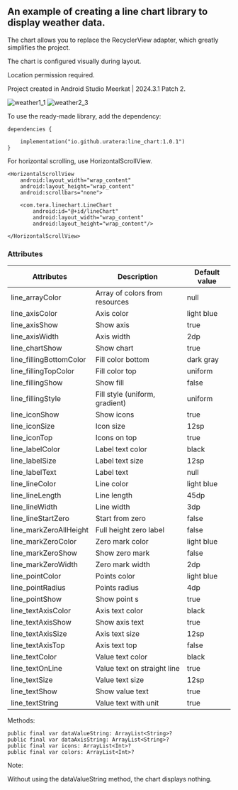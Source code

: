 ## An example of creating a line chart library to display weather data.

The chart allows you to replace the RecyclerView adapter, which greatly simplifies the project.

The chart is configured visually during layout.

Location permission required.

Project created in Android Studio Meerkat | 2024.3.1 Patch 2.

![weather1_1](https://github.com/user-attachments/assets/1a1c4ade-f771-441d-9727-3f185fe0191c)
![weather2_3](https://github.com/user-attachments/assets/e46aa599-4cf0-4bbd-8cb9-4fd4944c8323)

To use the ready-made library, add the dependency:
```
dependencies {

    implementation("io.github.uratera:line_chart:1.0.1")
}
```

For horizontal scrolling, use HorizontalScrollView.
```
<HorizontalScrollView
    android:layout_width="wrap_content"
    android:layout_height="wrap_content"
    android:scrollbars="none">

    <com.tera.linechart.LineChart
        android:id="@+id/lineChart"
        android:layout_width="wrap_content"
        android:layout_height="wrap_content"/>

</HorizontalScrollView>
```
### Attributes
|Attributes              |Description            |Default value
|------------------------|-----------------------|-------------|
line_arrayColor	|Array of colors from resources |null 
line_axisColor	|Axis color             |light blue
line_axisShow	|Show axis              |true
line_axisWidth	|Axis width             |2dp
line_chartShow	|Show chart             |true
line_fillingBottomColor	|Fill color bottom      |dark gray
line_fillingTopColor	|Fill color top         |uniform
line_fillingShow	|Show fill              |false
line_fillingStyle	|Fill style (uniform, gradient) |uniform
line_iconShow	|Show icons             |true
line_iconSize	|Icon size              |12sp
line_iconTop	|Icons on top           |true
line_labelColor	|Label text color       |black
line_labelSize	|Label text size        |12sp
line_labelText	|Label text             |null
line_lineColor	|Line color             |light blue
line_lineLength	|Line length            |45dp
line_lineWidth	|Line width             |3dp
line_lineStartZero	|Start from zero        |false
line_markZeroAllHeight	|Full height zero label |false
line_markZeroColor	|Zero mark color        |light blue
line_markZeroShow	|Show zero mark         |false
line_markZeroWidth	|Zero mark width        |2dp
line_pointColor	|Points color           |light blue
line_pointRadius	|Points radius          |4dp
line_pointShow	|Show point s           |true
line_textAxisColor	|Axis text color        |black
line_textAxisShow	|Show axis text         |true
line_textAxisSize	|Axis text size         |12sp
line_textAxisTop	|Axis text top          |false
line_textColor	|Value text color       |black
line_textOnLine	|Value text on straight line |true
line_textSize	|Value text size        |12sp
line_textShow	|Show value text        |true
line_textString	|Value text with unit   |true

Methods:
```
public final var dataValueString: ArrayList<String>?
public final var dataAxisString: ArrayList<String>?
public final var icons: ArrayList<Int>?
public final var colors: ArrayList<Int>?
```
Note:

Without using the dataValueString method, the chart displays nothing.


